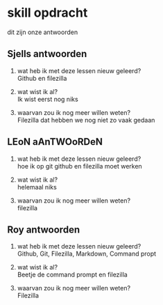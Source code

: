 
# skill opdracht
dit zijn onze antwoorden
## Sjells antwoorden


1. wat heb ik met deze lessen nieuw geleerd?\
Github en filezilla

2. wat wist ik al?\
Ik wist eerst nog niks 

3. waarvan zou ik nog meer willen weten?\
 Filezilla dat hebben we nog niet zo vaak gedaan 


 


## LEoN aAnTWOoRDeN
1. wat heb ik met deze lessen nieuw geleerd?\
hoe ik op git github en filezilla moet werken

2. wat wist ik al?\
helemaal niks

3. waarvan zou ik nog meer willen weten?\
filezilla 


## Roy antwoorden
1. wat heb ik met deze lessen nieuw geleerd?\
Github, Git, Filezilla, Markdown, Command propt

2. wat wist ik al?\
Beetje de command prompt en filezilla

3. waarvan zou ik nog meer willen weten?\
Filezilla
